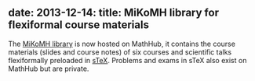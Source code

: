 date: 2013-12-14:
title: MiKoMH library for flexiformal course materials
---
The [MiKoMH library](http://mathhub.info/MiKoMH) is now hosted on MathHub, it contains the course materials (slides and course notes) of six courses and scientific talks flexiformally preloaded in [sTeX](http://github.com/KWARC/sTeX). Problems and exams in sTeX also exist on MathHub but are private.
